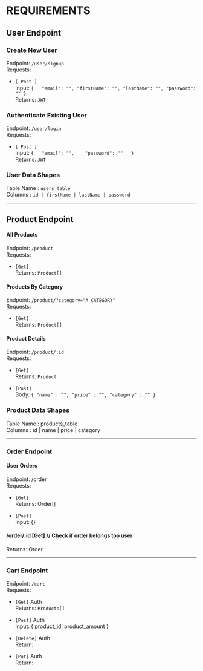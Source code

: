 # REQUIREMENTS

## User Endpoint
### Create New User
Endpoint: `/user/signup`  
Requests: 
- `[ Post ]`  
Input: `{  
    "email": "",
    "firstName": "",
    "lastName": "",
    "password": ""
}`  
Returns: `JWT`

### Authenticate Existing User
Endpoint: `/user/login`    
Requests: 
- `[ Post ]`  
Input: `{  
    "email": "",   
    "password": ""  
}`  
Returns: `JWT`

### User Data Shapes
Table Name : `users_table`  
Columns : `id | firstName | lastName | password`  

---

## Product Endpoint
#### All Products
Endpoint: `/product`       
Requests: 
- `[Get]`  
Returns: `Product[]`  

#### Products By Category
Endpoint: `/product/?category="A CATEGORY"`    
Requests: 
- `[Get]`  
Returns: `Product[]`  

#### Product Details
Endpoint: `/product/:id`   
Requests: 
- `[Get]`   
Returns: `Product`

- `[Post]`  
Body: `{
    "name" : "",
    "price" : "",
    "category" : ""
}`

### Product Data Shapes
Table Name : products_table  
Columns : id | name | price | category


---
### Order Endpoint
#### User Orders
Endpoint: /order         
Requests:
- `[Get]`   
Returns: Order[]  

- `[Post]`  
Input: {}

#### /order/:id     [Get]    // Check if order belongs too user
Returns: Order  


---
### Cart Endpoint
Endpoint: `/cart`  
Requests: 
- `[Get]`  Auth     
Returns: `Products[]`

- `[Post]` Auth     
Input: {
    product_id,
    product_amount
}  

- `[Delete]`  Auth  
Return: 

- `[Put]`   Auth  
Return:

